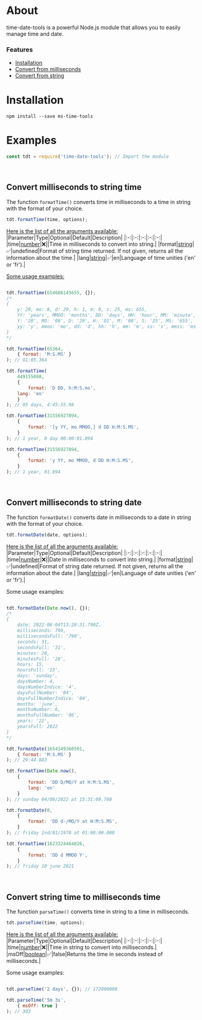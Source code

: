 

# About

time-date-tools is a powerful Node.js module that allows you to easily manage time and date.

###  Features
* [Installation](https://www.npmjs.com/package/ms-time-tools#installation)
* [Convert from milliseconds](https://www.npmjs.com/package/ms-time-tools#convert-from-milliseconds)
* [Convert from string](https://www.npmjs.com/package/ms-time-tools#convert-from-string)

# Installation
```
npm install --save ms-time-tools
```
# Examples
```js
const tdt = require('time-date-tools'); // Import the module
```
<br>

## Convert milliseconds to string time
The function `formatTime()` converts time in milliseconds to a time in string with the format of your choice.
```js
tdt.formatTime(time, options);
```
<u>Here is the list of all the arguments available:</u>
|Parameter|Type|Optional|Default|Description|
|:-:|:-:|:-:|:-:|:-:|
|time|[number](https://developer.mozilla.org/en-US/docs/Web/JavaScript/Reference/Global_Objects/Number)|❌||Time in milliseconds to convert into string.|
|format|[string](https://developer.mozilla.org/en-US/docs/Web/JavaScript/Reference/Global_Objects/String)|✅|undefined|Format of string time returned. If not given, returns all the information about the time.|
|lang|[string](https://developer.mozilla.org/en-US/docs/Web/JavaScript/Reference/Global_Objects/String)|✅|en|Language of time unities ('en' or 'fr').|

<u>Some usage examples:</u>


```js

tdt.formatTime(654686145655, {});
/*
{
    y: 20, mo: 8, d: 29, h: 1, m: 0, s: 25, ms: 655,
    YY: 'years', MMOO: 'months', DD: 'days', HH: 'hour', MM: 'minute', SS: seconds', MMSS: 'milliseconds',
    Y: '20', MO: '08', D: '29', H: '01', M: '00', S: '25', MS: '655',
    yy: 'y', mmoo: 'mo', dd: 'd', hh: 'h', mm: 'm', ss: 's', mmss: 'ms'
}
*/

tdt.formatTime(65364,
    { format: 'M:S.MS' }
); // 01:05.364

tdt.formatTime(
    449155098,
    {
        format: 'D DD, h:M:S.ms',
	lang: 'en'
    }
); // 05 days, 4:45:55.98

tdt.formatTime(31556927894,
    {
        format: '[y YY, mo MMOO,] d DD H:M:S.MS',
    }
); // 1 year, 0 day 00:00:01.894

tdt.formatTime(31556927894,
    {
        format: 'y YY, mo MMOO, d DD H:M:S.MS',
    }
); // 1 year, 01.894

```
<br>

## Convert milliseconds to string date
The function `formatDate()` converts date in milliseconds to a date in string with the format of your choice.
```js
tdt.formatDate(date, options);
```
<u>Here is the list of all the arguments available:</u>
|Parameter|Type|Optional|Default|Description|
|:-:|:-:|:-:|:-:|:-:|
|time|[number](https://developer.mozilla.org/en-US/docs/Web/JavaScript/Reference/Global_Objects/Number)|❌||Date in milliseconds to convert into string.|
|format|[string](https://developer.mozilla.org/en-US/docs/Web/JavaScript/Reference/Global_Objects/String)|✅|undefined|Format of string date returned. If not given, returns all the information about the date.|
|lang|[string](https://developer.mozilla.org/en-US/docs/Web/JavaScript/Reference/Global_Objects/String)|✅|en|Language of date unities ('en' or 'fr').|

Some usage examples:


```js

tdt.formatDate(Date.now(), {});
/*
{
    date: 2022-06-04T13:28:31.790Z,
    milliseconds: 790,
    millisecondsFull: '790',
    seconds: 31,
    secondsFull: '31',
    minutes: 28,
    minutesFull: '28',
    hours: 15,
    hoursFull: '15',
    days: 'sunday',
    daysNumber: 4,
    daysNumberIndice: '4',
    daysFullNumber: '04',
    daysFullNumberIndice: '04',
    months: 'june',
    monthsNumber: 6,
    monthsFullNumber: '06',
    years: '22',
    yearsFull: 2022
}
*/

tdt.formatDate(1654349360501,
    { format: 'M:S.MS' }
); // 29:44.883

tdt.formatTime(Date.now(),
    {
        format: 'DD D/MO/Y at H:M:S.MS',
        lang: 'en'
    }
); // sunday 04/06/2022 at 15:31:00.760

tdt.formatDate(0,
    {
        format: 'DD d-/MO/Y at H:M:S.MS',
    }
); // friday 1nd/01/1970 at 01:00:00.000

tdt.formatTime(1623324464826,
    {
        format: 'DD d MMOO Y',
    }
); // friday 10 june 2021

```
<br>

## Convert string time to milliseconds time
The function `parseTime()` converts time in string to a time in milliseconds.
```js
tdt.parseTime(time, options);
```
<u>Here is the list of all the arguments available:</u>
|Parameter|Type|Optional|Default|Description|
|:-:|:-:|:-:|:-:|:-:|
|time|[number](https://developer.mozilla.org/en-US/docs/Web/JavaScript/Reference/Global_Objects/Number)|❌||Time in string to convert into milliseconds.|
|msOff|[boolean](https://developer.mozilla.org/en-US/docs/Web/JavaScript/Reference/Global_Objects/String)|✅|false|Returns the time in seconds instead of milliseconds.|

Some usage examples:


```js

tdt.parseTime('2 days', {}); // 172800000

tdt.parseTime('5m 3s',
    { msOff: true }
); // 303

```
